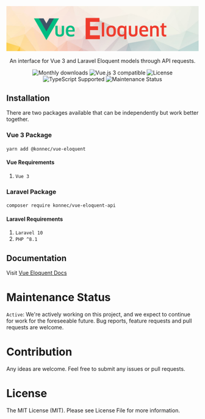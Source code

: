 <p align="center">
<img alt="Vue Eloquent" src="https://raw.githubusercontent.com/cimd/vue-eloquent-docs/main/docs/public/banner.png" />
</p>

<p align="center">
An interface for Vue 3 and Laravel Eloquent models through API requests.
</p>

<p align="center">
<img src="https://img.shields.io/npm/dm/@konnec/vue-eloquent" alt="Monthly downloads">
<img src="https://img.shields.io/badge/Vue.js%203-compatible-green.svg" alt="Vue.js 3 compatible">
<img src="https://img.shields.io/badge/license-MIT-green.svg" alt="License"></a>
<img src="https://img.shields.io/badge/TypeScript-supported-blue" alt="TypeScript Supported">
<img alt="Maintenance Status" src="https://img.shields.io/badge/maintenance-active-green.svg" />
</p>

## Installation

There are two packages available that can be independently but work better together.

### Vue 3 Package
`yarn add @konnec/vue-eloquent`

#### Vue Requirements
1. `Vue 3`

### Laravel Package
`composer require konnec/vue-eloquent-api`

#### Laravel Requirements
1. `Laravel 10`
2. `PHP ^8.1`

## Documentation

Visit [Vue Eloquent Docs](https://vue-eloquent.netlify.app/)

# Maintenance Status

`Active`: We're actively working on this project, and we expect to continue for work for the foreseeable future. 
Bug reports, feature requests and pull requests are welcome.

# Contribution

Any ideas are welcome. Feel free to submit any issues or pull requests.

# License

The MIT License (MIT). Please see License File for more information.
